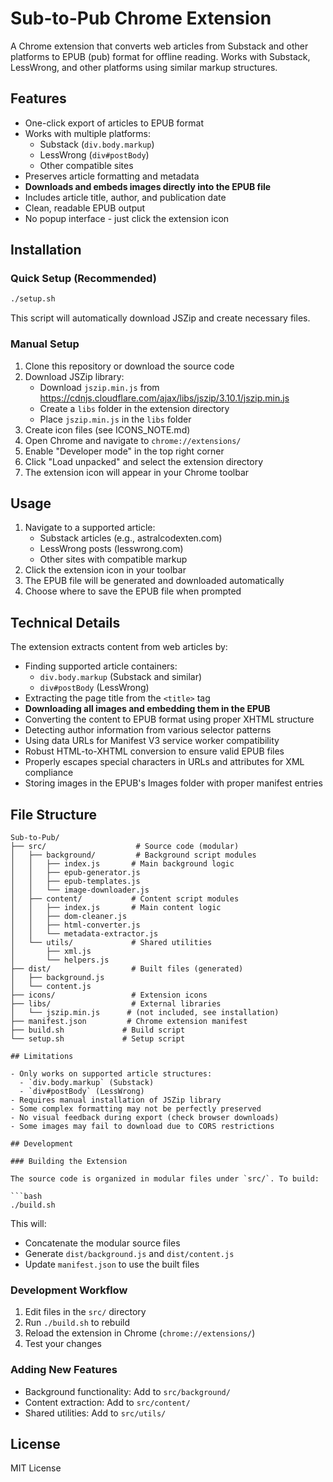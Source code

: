 # Sub-to-Pub Chrome Extension

A Chrome extension that converts web articles from Substack and other platforms to EPUB (pub) format for offline reading. Works with Substack, LessWrong, and other platforms using similar markup structures.

## Features

- One-click export of articles to EPUB format
- Works with multiple platforms:
  - Substack (`div.body.markup`)
  - LessWrong (`div#postBody`)
  - Other compatible sites
- Preserves article formatting and metadata
- **Downloads and embeds images directly into the EPUB file**
- Includes article title, author, and publication date
- Clean, readable EPUB output
- No popup interface - just click the extension icon

## Installation

### Quick Setup (Recommended)

```bash
./setup.sh
```

This script will automatically download JSZip and create necessary files.

### Manual Setup

1. Clone this repository or download the source code
2. Download JSZip library:
   - Download `jszip.min.js` from https://cdnjs.cloudflare.com/ajax/libs/jszip/3.10.1/jszip.min.js
   - Create a `libs` folder in the extension directory
   - Place `jszip.min.js` in the `libs` folder
3. Create icon files (see ICONS_NOTE.md)
4. Open Chrome and navigate to `chrome://extensions/`
5. Enable "Developer mode" in the top right corner
6. Click "Load unpacked" and select the extension directory
7. The extension icon will appear in your Chrome toolbar

## Usage

1. Navigate to a supported article:
   - Substack articles (e.g., astralcodexten.com)
   - LessWrong posts (lesswrong.com)
   - Other sites with compatible markup
2. Click the extension icon in your toolbar
3. The EPUB file will be generated and downloaded automatically
4. Choose where to save the EPUB file when prompted

## Technical Details

The extension extracts content from web articles by:
- Finding supported article containers:
  - `div.body.markup` (Substack and similar)
  - `div#postBody` (LessWrong)
- Extracting the page title from the `<title>` tag
- **Downloading all images and embedding them in the EPUB**
- Converting the content to EPUB format using proper XHTML structure
- Detecting author information from various selector patterns
- Using data URLs for Manifest V3 service worker compatibility
- Robust HTML-to-XHTML conversion to ensure valid EPUB files
- Properly escapes special characters in URLs and attributes for XML compliance
- Storing images in the EPUB's Images folder with proper manifest entries

## File Structure

```
Sub-to-Pub/
├── src/                    # Source code (modular)
│   ├── background/         # Background script modules
│   │   ├── index.js       # Main background logic
│   │   ├── epub-generator.js
│   │   ├── epub-templates.js
│   │   └── image-downloader.js
│   ├── content/           # Content script modules
│   │   ├── index.js       # Main content logic
│   │   ├── dom-cleaner.js
│   │   ├── html-converter.js
│   │   └── metadata-extractor.js
│   └── utils/             # Shared utilities
│       ├── xml.js
│       └── helpers.js
├── dist/                  # Built files (generated)
│   ├── background.js
│   └── content.js
├── icons/                 # Extension icons
├── libs/                  # External libraries
│   └── jszip.min.js      # (not included, see installation)
├── manifest.json         # Chrome extension manifest
├── build.sh             # Build script
└── setup.sh             # Setup script

## Limitations

- Only works on supported article structures:
  - `div.body.markup` (Substack)
  - `div#postBody` (LessWrong)
- Requires manual installation of JSZip library
- Some complex formatting may not be perfectly preserved
- No visual feedback during export (check browser downloads)
- Some images may fail to download due to CORS restrictions

## Development

### Building the Extension

The source code is organized in modular files under `src/`. To build:

```bash
./build.sh
```

This will:
- Concatenate the modular source files
- Generate `dist/background.js` and `dist/content.js`
- Update `manifest.json` to use the built files

### Development Workflow

1. Edit files in the `src/` directory
2. Run `./build.sh` to rebuild
3. Reload the extension in Chrome (`chrome://extensions/`)
4. Test your changes

### Adding New Features

- Background functionality: Add to `src/background/`
- Content extraction: Add to `src/content/`
- Shared utilities: Add to `src/utils/`

## License

MIT License